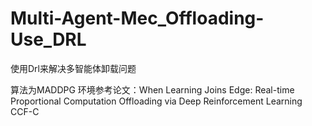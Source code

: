 # Multi-Agent-Mec_Offloading-Use_DRL
使用Drl来解决多智能体卸载问题

算法为MADDPG
环境参考论文：When Learning Joins Edge: Real-time Proportional Computation Offloading via Deep Reinforcement Learning CCF-C
